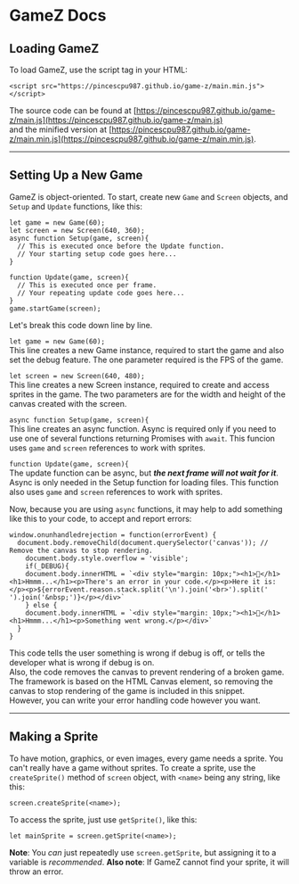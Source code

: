 # GameZ Docs

## Loading GameZ

To load GameZ, use the script tag in your HTML:
```
<script src="https://pincescpu987.github.io/game-z/main.min.js"></script>
```
The source code can be found at [https://pincescpu987.github.io/game-z/main.js](https://pincescpu987.github.io/game-z/main.js)  
and the minified version at [https://pincescpu987.github.io/game-z/main.min.js](https://pincescpu987.github.io/game-z/main.min.js).

***

## Setting Up a New Game

GameZ is object-oriented. To start, create new ```Game``` and ```Screen``` objects, and ```Setup``` and ```Update``` functions, like this:

```
let game = new Game(60);
let screen = new Screen(640, 360);
async function Setup(game, screen){
  // This is executed once before the Update function.
  // Your starting setup code goes here...
}

function Update(game, screen){
  // This is executed once per frame.
  // Your repeating update code goes here...
}
game.startGame(screen);
```

Let's break this code down line by line.

```let game = new Game(60);```  
This line creates a new Game instance, required to start the game and also set the debug feature. The one parameter required is the FPS of the game.

```let screen = new Screen(640, 480);```  
This line creates a new Screen instance, required to create and access sprites in the game. The two parameters are for the width and height of the canvas created with the screen.

```async function Setup(game, screen){```  
This line creates an async function. Async is required only if you need to use one of several functions returning Promises with ```await```. This funcion uses ```game``` and ```screen``` references to work with sprites.

```function Update(game, screen){```  
The update function can be async, but **_the next frame will not wait for it_**. Async is only needed in the Setup function for loading files. This function also uses ```game``` and ```screen``` references to work with sprites.

Now, because you are using ```async``` functions, it may help to add something like this to your code, to accept and report errors:  
```
window.onunhandledrejection = function(errorEvent) {
  document.body.removeChild(document.querySelector('canvas')); // Remove the canvas to stop rendering.
	document.body.style.overflow = 'visible';
	if(_DEBUG){
    document.body.innerHTML = `<div style="margin: 10px;"><h1>🤔</h1><h1>Hmmm...</h1><p>There's an error in your code.</p><p>Here it is:</p><p>${errorEvent.reason.stack.split('\n').join('<br>').split(' ').join('&nbsp;')}</p></div>`
	} else {
  	document.body.innerHTML = `<div style="margin: 10px;"><h1>🤔</h1><h1>Hmmm...</h1><p>Something went wrong.</p></div>`
  }
}
```

This code tells the user something is wrong if debug is off, or tells the developer what is wrong if debug is on.  
Also, the code removes the canvas to prevent rendering of a broken game.  
The framework is based on the HTML Canvas element, so removing the canvas to stop rendering of the game is included in this snippet.   
However, you can write your error handling code however you want.

***

## Making a Sprite

To have motion, graphics, or even images, every game needs a sprite. You can't really have a game without sprites. To create a sprite, use the ```createSprite()``` method of ```screen``` object, with ```<name>``` being any string, like this:
```
screen.createSprite(<name>);
```

To access the sprite, just use ```getSprite()```, like this:
```
let mainSprite = screen.getSprite(<name>);
```
**Note**: You _can_ just repeatedly use ```screen.getSprite```, but assigning it to a variable is _recommended_.
**Also note**: If GameZ cannot find your sprite, it will throw an error.
